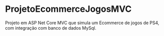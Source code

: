 # ProjetoEcommerceJogosMVC
Projeto em ASP Net Core MVC que simula um Ecommerce de jogos de PS4, com integração com banco de dados MySql.
